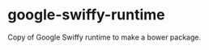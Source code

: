 google-swiffy-runtime
=====================

Copy of Google Swiffy runtime to make a bower package.
